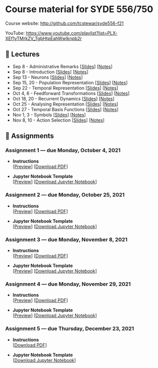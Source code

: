 # Course material for SYDE 556/750

Course website: http://github.com/tcstewar/syde556-f21

YouTube: https://www.youtube.com/playlist?list=PLX-XEf1yTMrkZV_TgbHtpEahWwlknpb2r

## 🎒 Lectures

- Sep 8 - Administrative Remarks [[Slides](https://github.com/tcstewar/syde556-f21/raw/master/lectures/lecture_00/syde556_lecture_00_slides.pdf)] [[Notes](https://github.com/tcstewar/syde556-f21/raw/master/lectures/lecture_00/syde556_lecture_00_notes.pdf)]
- Sep 8 - Introduction [[Slides](https://github.com/tcstewar/syde556-f21/raw/master/lectures/lecture_01/syde556_lecture_01_slides.pdf)] [[Notes](https://github.com/tcstewar/syde556-f21/raw/master/lectures/lecture_01/syde556_lecture_01_notes.pdf)]
- Sep 13 - Neurons [[Slides](https://github.com/tcstewar/syde556-f21/raw/master/lectures/lecture_02/syde556_lecture_02_slides.pdf)] [[Notes](https://github.com/tcstewar/syde556-f21/raw/master/lectures/lecture_02/syde556_lecture_02_notes.pdf)]
- Sep 15, 20 - Population Representation [[Slides](https://github.com/tcstewar/syde556-f21/raw/master/lectures/lecture_03/syde556_lecture_03_slides.pdf)] [[Notes](https://github.com/tcstewar/syde556-f21/raw/master/lectures/lecture_03/syde556_lecture_03_notes.pdf)]
- Sep 22 - Temporal Representation [[Slides](https://github.com/tcstewar/syde556-f21/raw/master/lectures/lecture_04/syde556_lecture_04_slides.pdf)] [[Notes](https://github.com/tcstewar/syde556-f21/raw/master/lectures/lecture_04/syde556_lecture_04_notes.pdf)]
- Oct 4, 6 - Feedforward Transformations [[Slides](https://github.com/tcstewar/syde556-f21/raw/master/lectures/lecture_05/syde556_lecture_05_slides.pdf)] [[Notes](https://github.com/tcstewar/syde556-f21/raw/master/lectures/lecture_05/syde556_lecture_05_notes.pdf)]
- Oct 18, 20 - Recurrent Dynamics [[Slides](https://github.com/tcstewar/syde556-f21/raw/master/lectures/lecture_06/syde556_lecture_06_slides.pdf)] [[Notes](https://github.com/tcstewar/syde556-f21/raw/master/lectures/lecture_06/syde556_lecture_06_notes.pdf)]
- Oct 25 - Analysing Representation [[Slides](https://github.com/tcstewar/syde556-f21/raw/master/lectures/lecture_09/syde556_lecture_09_slides.pdf)] [[Notes](https://github.com/tcstewar/syde556-f21/raw/master/lectures/lecture_09/syde556_lecture_09_notes.pdf)]
- Oct 27 - Temporal Basis Functions [[Slides](https://github.com/tcstewar/syde556-f21/raw/master/lectures/lecture_07/syde556_lecture_07_slides.pdf)] [[Notes](https://github.com/tcstewar/syde556-f21/raw/master/lectures/lecture_07/syde556_lecture_07_notes.pdf)]
- Nov 1, 3 - Symbols [[Slides](https://github.com/tcstewar/syde556-f21/raw/master/lectures/lecture_10/syde556_lecture_10_slides.pdf)] [[Notes](https://github.com/tcstewar/syde556-f21/raw/master/lectures/lecture_10/syde556_lecture_10_notes.pdf)]
- Nov 8, 10 -  Action Selection [[Slides](https://github.com/tcstewar/syde556-f21/raw/master/lectures/lecture_11/syde556_lecture_11_slides.pdf)] [[Notes](https://github.com/tcstewar/syde556-f21/raw/master/lectures/lecture_10/syde556_lecture_10_notes.pdf)]

## 📝 Assignments

### Assignment 1 ― due Monday, October 4, 2021

-   **Instructions**  
  [[Preview](https://github.com/tcstewar/syde556-f21/blob/master/assignments/assignment_01/syde556_assignment_01.pdf)]
  [[Download PDF](https://github.com/tcstewar/syde556-f21/raw/master/assignments/assignment_01/syde556_assignment_01.pdf)]

-   **Jupyter Notebook Template**  
  [[Preview](https://github.com/tcstewar/syde556-f21/blob/master/assignments/assignment_01/syde556_assignment_01_template.ipynb)]
  [[Download Jupyter Notebook](https://github.com/tcstewar/syde556-f21/raw/master/assignments/assignment_01/syde556_assignment_01_template.ipynb)]


### Assignment 2 ― due Monday, October 25, 2021

-   **Instructions**  
  [[Preview](https://github.com/tcstewar/syde556-f21/blob/master/assignments/assignment_02/syde556_assignment_02.pdf)]
  [[Download PDF](https://github.com/tcstewar/syde556-f21/raw/master/assignments/assignment_02/syde556_assignment_02.pdf)]

-   **Jupyter Notebook Template**  
  [[Preview](https://github.com/tcstewar/syde556-f21/blob/master/assignments/assignment_02/syde556_assignment_02_template.ipynb)]
  [[Download Jupyter Notebook](https://github.com/tcstewar/syde556-f21/raw/master/assignments/assignment_02/syde556_assignment_02_template.ipynb)]

### Assignment 3 ― due Monday, November 8, 2021

-   **Instructions**  
  [[Preview](https://github.com/tcstewar/syde556-f21/blob/master/assignments/assignment_03/syde556_assignment_03.pdf)]
  [[Download PDF](https://github.com/tcstewar/syde556-f21/raw/master/assignments/assignment_03/syde556_assignment_03.pdf)]

-   **Jupyter Notebook Template**  
  [[Preview](https://github.com/tcstewar/syde556-f21/blob/master/assignments/assignment_03/syde556_assignment_03_template.ipynb)]
  [[Download Jupyter Notebook](https://github.com/tcstewar/syde556-f21/raw/master/assignments/assignment_03/syde556_assignment_03_template.ipynb)]

### Assignment 4 ― due Monday, November 29, 2021

-   **Instructions**  
  [[Preview](https://github.com/tcstewar/syde556-f21/blob/master/assignments/assignment_04/syde556_assignment_04.pdf)]
  [[Download PDF](https://github.com/tcstewar/syde556-f21/raw/master/assignments/assignment_04/syde556_assignment_04.pdf)]

-   **Jupyter Notebook Template**  
  [[Preview](https://github.com/tcstewar/syde556-f21/blob/master/assignments/assignment_04/syde556_assignment_04_template.ipynb)]
  [[Download Jupyter Notebook](https://github.com/tcstewar/syde556-f21/raw/master/assignments/assignment_04/syde556_assignment_04_template.ipynb)]

### Assignment 5 ― due Thursday, December 23, 2021

-   **Instructions**  
  [[Download PDF](https://github.com/tcstewar/syde556-f21/raw/master/assignments/assignment_05/syde556_assignment_05.pdf)]

-   **Jupyter Notebook Template**  
  [[Download Jupyter Notebook](https://github.com/tcstewar/syde556-f21/raw/master/assignments/assignment_05/syde556_assignment_05_template.ipynb)]
